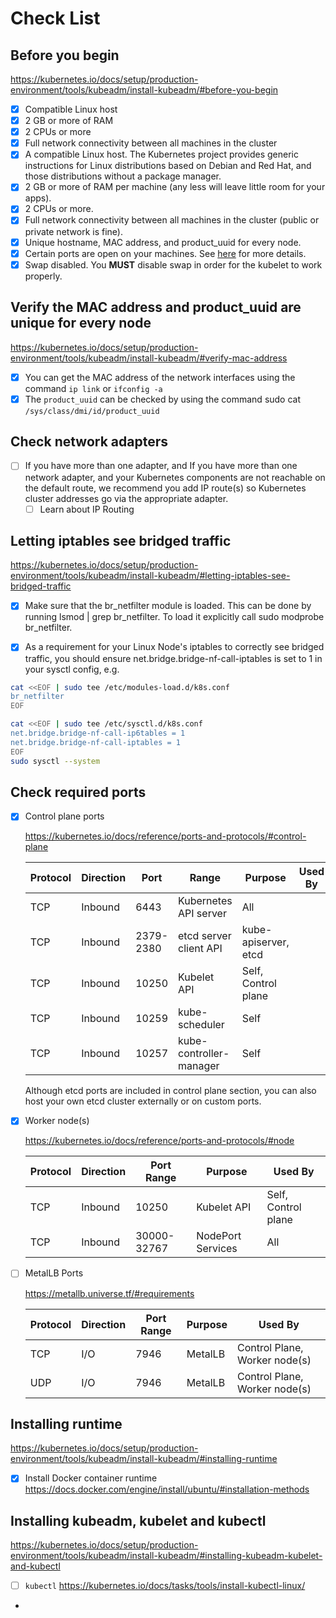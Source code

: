 # Check List

## Before you begin

<https://kubernetes.io/docs/setup/production-environment/tools/kubeadm/install-kubeadm/#before-you-begin>

- [x] Compatible Linux host
- [x] 2 GB or more of RAM
- [x] 2 CPUs or more
- [x] Full network connectivity between all machines in the cluster
- [x] A compatible Linux host. The Kubernetes project provides generic instructions for Linux distributions based on Debian and Red Hat, and those distributions without a package manager.
- [x] 2 GB or more of RAM per machine (any less will leave little room for your apps).
- [x] 2 CPUs or more.
- [x] Full network connectivity between all machines in the cluster (public or private network is fine).
- [x] Unique hostname, MAC address, and product_uuid for every node.
- [x] Certain ports are open on your machines. See [here](https://kubernetes.io/docs/setup/production-environment/tools/kubeadm/install-kubeadm/#check-required-ports) for more details.
- [x] Swap disabled. You **MUST** disable swap in order for the kubelet to work properly.

## Verify the MAC address and product_uuid are unique for every node

<https://kubernetes.io/docs/setup/production-environment/tools/kubeadm/install-kubeadm/#verify-mac-address>

- [x] You can get the MAC address of the network interfaces using the command `ip link` or `ifconfig -a`
- [x] The `product_uuid` can be checked by using the command sudo cat `/sys/class/dmi/id/product_uuid`

## Check network adapters

- [ ] If you have more than one adapter, and If you have more than one network adapter, and your Kubernetes components are not reachable on the default route, we recommend you add IP route(s) so Kubernetes cluster addresses go via the appropriate adapter.
  - [ ] Learn about IP Routing

## Letting iptables see bridged traffic

<https://kubernetes.io/docs/setup/production-environment/tools/kubeadm/install-kubeadm/#letting-iptables-see-bridged-traffic>

- [x] Make sure that the br_netfilter module is loaded. This can be done by running lsmod | grep br_netfilter. To load it explicitly call sudo modprobe br_netfilter.

- [x] As a requirement for your Linux Node's iptables to correctly see bridged traffic, you should ensure net.bridge.bridge-nf-call-iptables is set to 1 in your sysctl config, e.g.

```bash
cat <<EOF | sudo tee /etc/modules-load.d/k8s.conf
br_netfilter
EOF

cat <<EOF | sudo tee /etc/sysctl.d/k8s.conf
net.bridge.bridge-nf-call-ip6tables = 1
net.bridge.bridge-nf-call-iptables = 1
EOF
sudo sysctl --system
```

## Check required ports

- [x] Control plane ports
  
  <https://kubernetes.io/docs/reference/ports-and-protocols/#control-plane>

  | Protocol | Direction | Port      | Range                   | Purpose              | Used By |
  | -------- | --------- | --------- | ----------------------- | -------------------- | ------- |
  | TCP      | Inbound   | 6443      | Kubernetes API server   | All                  |
  | TCP      | Inbound   | 2379-2380 | etcd server client API  | kube-apiserver, etcd |
  | TCP      | Inbound   | 10250     | Kubelet API             | Self, Control plane  |
  | TCP      | Inbound   | 10259     | kube-scheduler          | Self                 |
  | TCP      | Inbound   | 10257     | kube-controller-manager | Self                 |

  Although etcd ports are included in control plane section, you can also host your own etcd cluster externally or on custom ports.

- [x] Worker node(s)

  <https://kubernetes.io/docs/reference/ports-and-protocols/#node>

  | Protocol | Direction | Port Range  | Purpose           | Used By             |
  | -------- | --------- | ----------- | ----------------- | ------------------- |
  | TCP      | Inbound   | 10250       | Kubelet API       | Self, Control plane |
  | TCP      | Inbound   | 30000-32767 | NodePort Services | All                 |

- [ ] MetalLB Ports

  <https://metallb.universe.tf/#requirements>

  | Protocol | Direction | Port Range | Purpose | Used By                       |
  | -------- | --------- | ---------- | ------- | ----------------------------- |
  | TCP      | I/O       | 7946       | MetalLB | Control Plane, Worker node(s) |
  | UDP      | I/O       | 7946       | MetalLB | Control Plane, Worker node(s) |
  
## Installing runtime

<https://kubernetes.io/docs/setup/production-environment/tools/kubeadm/install-kubeadm/#installing-runtime>

- [x] Install Docker container runtime
  <https://docs.docker.com/engine/install/ubuntu/#installation-methods>

## Installing kubeadm, kubelet and kubectl

<https://kubernetes.io/docs/setup/production-environment/tools/kubeadm/install-kubeadm/#installing-kubeadm-kubelet-and-kubectl>

- [ ] `kubectl` <https://kubernetes.io/docs/tasks/tools/install-kubectl-linux/>
- 
